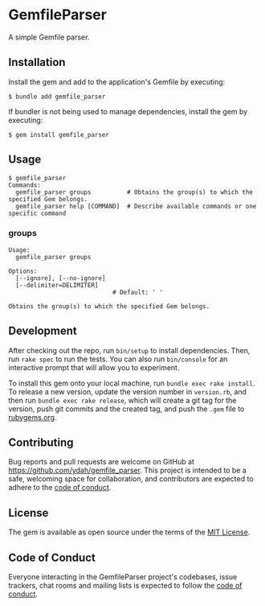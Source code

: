 # GemfileParser

A simple Gemfile parser.

## Installation

Install the gem and add to the application's Gemfile by executing:

    $ bundle add gemfile_parser

If bundler is not being used to manage dependencies, install the gem by executing:

    $ gem install gemfile_parser

## Usage

```console
$ gemfile_parser
Commands:
  gemfile_parser groups          # Obtains the group(s) to which the specified Gem belongs.
  gemfile_parser help [COMMAND]  # Describe available commands or one specific command
```

### groups

```console
Usage:
  gemfile_parser groups

Options:
  [--ignore], [--no-ignore]  
  [--delimiter=DELIMITER]    
                             # Default: ' '

Obtains the group(s) to which the specified Gem belongs.
```

## Development

After checking out the repo, run `bin/setup` to install dependencies. Then, run `rake spec` to run the tests. You can also run `bin/console` for an interactive prompt that will allow you to experiment.

To install this gem onto your local machine, run `bundle exec rake install`. To release a new version, update the version number in `version.rb`, and then run `bundle exec rake release`, which will create a git tag for the version, push git commits and the created tag, and push the `.gem` file to [rubygems.org](https://rubygems.org).

## Contributing

Bug reports and pull requests are welcome on GitHub at https://github.com/ydah/gemfile_parser. This project is intended to be a safe, welcoming space for collaboration, and contributors are expected to adhere to the [code of conduct](https://github.com/ydah/gemfile_parser/blob/main/CODE_OF_CONDUCT.md).

## License

The gem is available as open source under the terms of the [MIT License](https://opensource.org/licenses/MIT).

## Code of Conduct

Everyone interacting in the GemfileParser project's codebases, issue trackers, chat rooms and mailing lists is expected to follow the [code of conduct](https://github.com/ydah/gemfile_parser/blob/main/CODE_OF_CONDUCT.md).

